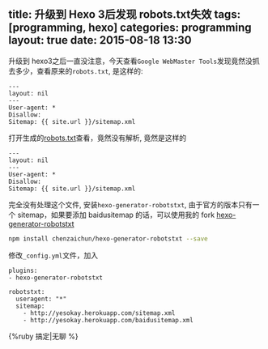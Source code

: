 title:  升级到 Hexo 3后发现 robots.txt失效
tags: [programming, hexo]
categories: programming
layout: true
date: 2015-08-18 13:30
---

升级到 hexo3之后一直没注意，今天查看`Google WebMaster Tools`发现竟然没抓去多少，查看原来的`robots.txt`, 是这样的:

```
---
layout: nil
---
User-agent: *
Disallow: 
Sitemap: {{ site.url }}/sitemap.xml 
```

打开生成的[robots.txt](/robots.txt)查看，竟然没有解析, 竟然是这样的

<!-- more -->

```
---
layout: nil
---
User-agent: *
Disallow: 
Sitemap: {{ site.url }}/sitemap.xml
```

完全没有处理这个文件, 安装`hexo-generator-robotstxt`, 由于官方的版本只有一个 sitemap，如果要添加 baidusitemap 的话，可以使用我的 fork [hexo-generator-robotstxt](https://github.com/chenzaichun/hexo-generator-robotstxt)

```sh
npm install chenzaichun/hexo-generator-robotstxt --save
```

修改`_config.yml`文件，加入

```
plugins:
- hexo-generator-robotstxt

robotstxt:
  useragent: "*"
  sitemap:
    - http://yesokay.herokuapp.com/sitemap.xml
    - http://yesokay.herokuapp.com/baidusitemap.xml
```


{%ruby 搞定|无聊 %}




